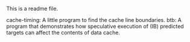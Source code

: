 This is a readme file.

cache-timing: A little program to find the cache line boundaries.
btb: A program that demonstrates how speculative execution of 
     (IB) predicted targets can affect the contents of data cache.

